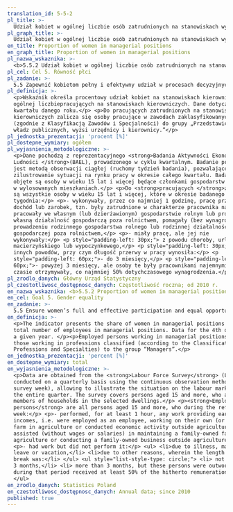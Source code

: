 ```yaml
---
translation_id: 5-5-2
pl_title: >-
  Udział kobiet w ogólnej liczbie osób zatrudnionych na stanowiskach wyższego szczebla
pl_graph_title: >-
  Udział kobiet w ogólnej liczbie osób zatrudnionych na stanowiskach wyższego szczebla
en_title: Proportion of women in managerial positions
en_graph_title: Proportion of women in managerial positions
pl_nazwa_wskaznika: >-
  <b>5.5.2 Udział kobiet w ogólnej liczbie osób zatrudnionych na stanowiskach wyższego szczebla</b>
pl_cel: Cel 5. Równość płci
pl_zadanie: >-
  5.5 Zapewnić kobietom pełny i efektywny udział w procesach decyzyjnych na wszystkich szczeblach w życiu politycznym, ekonomicznym i publicznym oraz równe szanse w pełnieniu funkcji przywódczych
pl_definicja: >-
  <p>Wskaźnik określa procentowy udział kobiet na stanowiskach kierowniczych w
  ogólnej liczbiepracujących na stanowiskach kierowniczych. Dane dotyczą IV
  kwartału danego roku.</p> <p>Do pracujących zatrudnionych na stanowiskach
  kierowniczych zalicza się osoby pracujące w zawodach zaklasyfikowanych
  (zgodnie z Klasyfikacją Zawodów i Specjalności) do grupy „Przedstawiciele
  władz publicznych, wyżsi urzędnicy i kierownicy.”</p>
pl_jednostka_prezentacji: 'procent [%]'
pl_dostepne_wymiary: ogółem
pl_wyjasnienia_metodologiczne: >-
  <p>Dane pochodzą z reprezentacyjnego <strong>Badania Aktywności Ekonomicznej
  Ludności </strong>(BAEL), prowadzonego w cyklu kwartalnym. Badanie prowadzone
  jest metodą obserwacji ciągłej (ruchomy tydzień badania), pozwalającej na
  zilustrowanie sytuacji na rynku pracy w okresie całego kwartału. Badaniem
  objęte są osoby w wieku 15 lat i więcej będące członkami gospodarstw domowych
  w wylosowanych mieszkaniach.</p> <p>Do <strong>pracujących </strong>zaliczane
  są wszystkie osoby w wieku 15 lat i więcej, które w okresie badanego
  tygodnia:</p> <p>- wykonywały, przez co najmniej 1 godzinę, pracę przynoszącą
  dochód lub zarobek, tzn. były zatrudnione w charakterze pracownika najemnego,
  pracowały we własnym (lub dzierżawionym) gospodarstwie rolnym lub prowadziły
  własną działalność gospodarczą poza rolnictwem, pomagały (bez wynagrodzenia) w
  prowadzeniu rodzinnego gospodarstwa rolnego lub rodzinnej działalności
  gospodarczej poza rolnictwem,</p> <p>- miały pracę, ale jej nie
  wykonywały:</p> <p style="padding-left: 30px;"> z powodu choroby, urlopu
  macierzyńskiego lub wypoczynkowego,</p> <p style="padding-left: 30px;"> z
  innych powodów, przy czym długość przerwy w pracy wynosiła:</p> <p
  style="padding-left: 60px;">- do 3 miesięcy,</p> <p style="padding-left:
  60px;">- powyżej 3 miesięcy, ale osoby te były pracownikami najemnymi i w tym
  czasie otrzymywały, co najmniej 50% dotychczasowego wynagrodzenia.</p>
pl_zrodlo_danych: Główny Urząd Statystyczny
pl_czestotliwosc_dostępnosc_danych: Częstotliwość roczna; od 2010 r.
en_nazwa_wskaznika: <b>5.5.2 Proportion of women in managerial positions</b>
en_cel: Goal 5. Gender equality
en_zadanie: >-
  5.5 Ensure women’s full and effective participation and equal opportunities for leadership at all levels of decision-making in political, economic and public life
en_definicja: >-
  <p>The indicator presents the share of women in managerial positions in the
  total number of employees in managerial positions. Data for the 4th quarter of
  a given year. </p><p>Employed persons working in managerial positions include
  those working in professions classified (according to the Classification of
  Professions and Specialties) to the group “Managers”.</p>
en_jednostka_prezentacji: 'percent [%]'
en_dostepne_wymiary: total
en_wyjasnienia_metodologiczne: >-
  <p>Data are obtained from the <strong>Labour Force Survey</strong> (LFS)
  conducted on a quarterly basis using the continuous observation method (mobile
  survey week), allowing to illustrate the situation on the labour market during
  the entire quarter. The survey covers persons aged 15 and more, who are
  members of households in the selected dwellings.</p> <p><strong>Employed
  persons</strong> are all persons aged 15 and more, who during the reference
  week:</p> <p>- performed, for at least 1 hour, any work providing earnings or
  incomes, i.e. were employed as an employee, working on their own (or leased)
  farm in agriculture or conducted economic activity outside agriculture,
  assisted (without wages or salaries) in maintaining a family-owned farm in
  agriculture or conducting a family-owned business outside agriculture,</p>
  <p>- had work but did not perform it:</p> <ul> <li>due to illness, maternity
  leave or vacation,</li> <li>due to other reasons, wherein the length of the
  break was:</li> </ul> <ul style="list-style-type: circle;"> <li> not more than
  3 months,</li> <li> more than 3 months, but these persons were outworkers and
  during that period received at least 50% of the hitherto remuneration.</li>
  </ul>
en_zrodlo_danych: Statistics Poland
en_czestotliwosc_dostępnosc_danych: Annual data; since 2010
published: true
---
```

